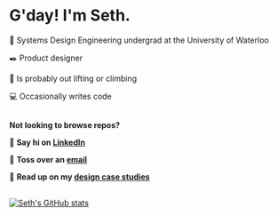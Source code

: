 # G'day! I'm Seth.

🚀 Systems Design Engineering undergrad at the University of Waterloo

✒️ Product designer

💪 Is probably out lifting or climbing

💻 Occasionally writes code
##
**Not looking to browse repos?**

💬 **Say hi on [LinkedIn](https://www.linkedin.com/in/sethvm)**

📧 **Toss over an [email](mailto:sethvm64@gmail.com?cc=svmoreno@uwaterloo.ca)**

📂 **Read up on my [design case studies](https://sethvm.netlify.app)**
##

[![Seth's GitHub stats](https://github-readme-stats.vercel.app/api?username=sethvm&show_icons=true&theme=dark)](https://github.com/anuraghazra/github-readme-stats)

<!--
**sethvm/sethvm** is a ✨ _special_ ✨ repository because its `README.md` (this file) appears on your GitHub profile.

Here are some ideas to get you started:

- 🔭 I’m currently working on ...
- 🌱 I’m currently learning ...
- 👯 I’m looking to collaborate on ...
- 🤔 I’m looking for help with ...
- 💬 Ask me about ...
- 📫 How to reach me: ...
- 😄 Pronouns: ...
- ⚡ Fun fact: ...
-->
